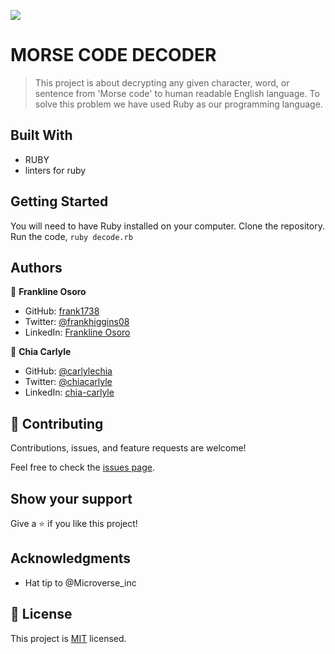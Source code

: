 ![](https://img.shields.io/badge/Microverse-blueviolet)

# MORSE CODE DECODER

> This project is about decrypting any given character, word, or sentence from 'Morse code' to human readable English language. To solve this problem we have used Ruby as our programming language.

## Built With

- RUBY
- linters for ruby

## Getting Started

You will need to have Ruby installed on your computer. Clone the repository. Run the code, `ruby decode.rb`

## Authors

👤 **Frankline Osoro**

- GitHub: [frank1738](https://github.com/frank1738)
- Twitter: [@frankhiggins08](https://twitter.com/frankhiggins08)
- LinkedIn: [Frankline Osoro](http://www.linkedin.com/in/frankline-osoro-b526ba18b)

👤 **Chia Carlyle**

- GitHub: [@carlylechia](https://github.com/carlylechia)
- Twitter: [@chiacarlyle](https://twitter.com/chiacarlyle)
- LinkedIn: [chia-carlyle](https://linkedin.com/in/chia-carlyle)

## 🤝 Contributing

Contributions, issues, and feature requests are welcome!

Feel free to check the [issues page](../../issues/).

## Show your support

Give a ⭐️ if you like this project!

## Acknowledgments

- Hat tip to @Microverse_inc

## 📝 License

This project is [MIT](./MIT.md) licensed.
